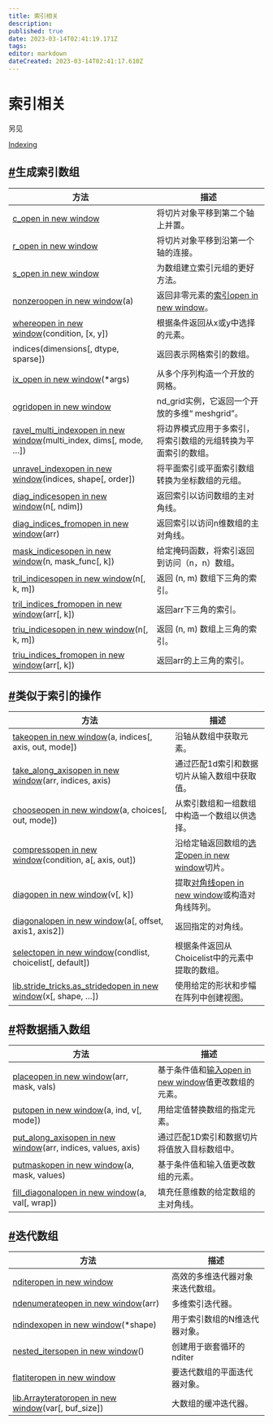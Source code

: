 ```yaml
---
title: 索引相关
description: 
published: true
date: 2023-03-14T02:41:19.171Z
tags: 
editor: markdown
dateCreated: 2023-03-14T02:41:17.610Z
---
```


# 索引相关

另见

[Indexing](https://www.numpy.org.cn/reference/arrays/indexing.html)

## [#](https://www.numpy.org.cn/reference/routines/indexing.html#生成索引数组)生成索引数组

| 方法                                                         | 描述                                                         |
| ------------------------------------------------------------ | ------------------------------------------------------------ |
| [c_open in new window](https://numpy.org/devdocs/reference/generated/numpy.c_.html#numpy.c_) | 将切片对象平移到第二个轴上并置。                             |
| [r_open in new window](https://numpy.org/devdocs/reference/generated/numpy.r_.html#numpy.r_) | 将切片对象平移到沿第一个轴的连接。                           |
| [s_open in new window](https://numpy.org/devdocs/reference/generated/numpy.s_.html#numpy.s_) | 为数组建立索引元组的更好方法。                               |
| [nonzeroopen in new window](https://numpy.org/devdocs/reference/generated/numpy.nonzero.html#numpy.nonzero)(a) | 返回非零元素的[索引open in new window](https://numpy.org/devdocs/reference/generated/numpy.indices.html#numpy.indices)。 |
| [whereopen in new window](https://numpy.org/devdocs/reference/generated/numpy.where.html#numpy.where)(condition, [x, y]) | 根据条件返回从x或y中选择的元素。                             |
| indices(dimensions[, dtype, sparse])                         | 返回表示网格索引的数组。                                     |
| [ix_open in new window](https://numpy.org/devdocs/reference/generated/numpy.ix_.html#numpy.ix_)(*args) | 从多个序列构造一个开放的网格。                               |
| [ogridopen in new window](https://numpy.org/devdocs/reference/generated/numpy.ogrid.html#numpy.ogrid) | nd_grid实例，它返回一个开放的多维“ meshgrid”。               |
| [ravel_multi_indexopen in new window](https://numpy.org/devdocs/reference/generated/numpy.ravel_multi_index.html#numpy.ravel_multi_index)(multi_index, dims[, mode, …]) | 将边界模式应用于多索引，将索引数组的元组转换为平面索引的数组。 |
| [unravel_indexopen in new window](https://numpy.org/devdocs/reference/generated/numpy.unravel_index.html#numpy.unravel_index)(indices, shape[, order]) | 将平面索引或平面索引数组转换为坐标数组的元组。               |
| [diag_indicesopen in new window](https://numpy.org/devdocs/reference/generated/numpy.diag_indices.html#numpy.diag_indices)(n[, ndim]) | 返回索引以访问数组的主对角线。                               |
| [diag_indices_fromopen in new window](https://numpy.org/devdocs/reference/generated/numpy.diag_indices_from.html#numpy.diag_indices_from)(arr) | 返回索引以访问n维数组的主对角线。                            |
| [mask_indicesopen in new window](https://numpy.org/devdocs/reference/generated/numpy.mask_indices.html#numpy.mask_indices)(n, mask_func[, k]) | 给定掩码函数，将索引返回到访问（n，n）数组。                 |
| [tril_indicesopen in new window](https://numpy.org/devdocs/reference/generated/numpy.tril_indices.html#numpy.tril_indices)(n[, k, m]) | 返回 (n, m) 数组下三角的索引。                               |
| [tril_indices_fromopen in new window](https://numpy.org/devdocs/reference/generated/numpy.tril_indices_from.html#numpy.tril_indices_from)(arr[, k]) | 返回arr下三角的索引。                                        |
| [triu_indicesopen in new window](https://numpy.org/devdocs/reference/generated/numpy.triu_indices.html#numpy.triu_indices)(n[, k, m]) | 返回 (n, m) 数组上三角的索引。                               |
| [triu_indices_fromopen in new window](https://numpy.org/devdocs/reference/generated/numpy.triu_indices_from.html#numpy.triu_indices_from)(arr[, k]) | 返回arr的上三角的索引。                                      |

## [#](https://www.numpy.org.cn/reference/routines/indexing.html#类似于索引的操作)类似于索引的操作

| 方法                                                         | 描述                                                         |
| ------------------------------------------------------------ | ------------------------------------------------------------ |
| [takeopen in new window](https://numpy.org/devdocs/reference/generated/numpy.take.html#numpy.take)(a, indices[, axis, out, mode]) | 沿轴从数组中获取元素。                                       |
| [take_along_axisopen in new window](https://numpy.org/devdocs/reference/generated/numpy.take_along_axis.html#numpy.take_along_axis)(arr, indices, axis) | 通过匹配1d索引和数据切片从输入数组中获取值。                 |
| [chooseopen in new window](https://numpy.org/devdocs/reference/generated/numpy.choose.html#numpy.choose)(a, choices[, out, mode]) | 从索引数组和一组数组中构造一个数组以供选择。                 |
| [compressopen in new window](https://numpy.org/devdocs/reference/generated/numpy.compress.html#numpy.compress)(condition, a[, axis, out]) | 沿给定轴返回数组的[选定open in new window](https://numpy.org/devdocs/reference/generated/numpy.select.html#numpy.select)切片。 |
| [diagopen in new window](https://numpy.org/devdocs/reference/generated/numpy.diag.html#numpy.diag)(v[, k]) | 提取[对角线open in new window](https://numpy.org/devdocs/reference/generated/numpy.diagonal.html#numpy.diagonal)或构造对角线阵列。 |
| [diagonalopen in new window](https://numpy.org/devdocs/reference/generated/numpy.diagonal.html#numpy.diagonal)(a[, offset, axis1, axis2]) | 返回指定的对角线。                                           |
| [selectopen in new window](https://numpy.org/devdocs/reference/generated/numpy.select.html#numpy.select)(condlist, choicelist[, default]) | 根据条件返回从Choicelist中的元素中提取的数组。               |
| [lib.stride_tricks.as_stridedopen in new window](https://numpy.org/devdocs/reference/generated/numpy.lib.stride_tricks.as_strided.html#numpy.lib.stride_tricks.as_strided)(x[, shape, …]) | 使用给定的形状和步幅在阵列中创建视图。                       |

## [#](https://www.numpy.org.cn/reference/routines/indexing.html#将数据插入数组)将数据插入数组

| 方法                                                         | 描述                                                         |
| ------------------------------------------------------------ | ------------------------------------------------------------ |
| [placeopen in new window](https://numpy.org/devdocs/reference/generated/numpy.place.html#numpy.place)(arr, mask, vals) | 基于条件值和[输入open in new window](https://numpy.org/devdocs/reference/generated/numpy.put.html#numpy.put)值更改数组的元素。 |
| [putopen in new window](https://numpy.org/devdocs/reference/generated/numpy.put.html#numpy.put)(a, ind, v[, mode]) | 用给定值替换数组的指定元素。                                 |
| [put_along_axisopen in new window](https://numpy.org/devdocs/reference/generated/numpy.put_along_axis.html#numpy.put_along_axis)(arr, indices, values, axis) | 通过匹配1D索引和数据切片将值放入目标数组中。                 |
| [putmaskopen in new window](https://numpy.org/devdocs/reference/generated/numpy.putmask.html#numpy.putmask)(a, mask, values) | 基于条件值和输入值更改数组的元素。                           |
| [fill_diagonalopen in new window](https://numpy.org/devdocs/reference/generated/numpy.fill_diagonal.html#numpy.fill_diagonal)(a, val[, wrap]) | 填充任意维数的给定数组的主对角线。                           |

## [#](https://www.numpy.org.cn/reference/routines/indexing.html#迭代数组)迭代数组

| 方法                                                         | 描述                             |
| ------------------------------------------------------------ | -------------------------------- |
| [nditeropen in new window](https://numpy.org/devdocs/reference/generated/numpy.nditer.html#numpy.nditer) | 高效的多维迭代器对象来迭代数组。 |
| [ndenumerateopen in new window](https://numpy.org/devdocs/reference/generated/numpy.ndenumerate.html#numpy.ndenumerate)(arr) | 多维索引迭代器。                 |
| [ndindexopen in new window](https://numpy.org/devdocs/reference/generated/numpy.ndindex.html#numpy.ndindex)(*shape) | 用于索引数组的N维迭代器对象。    |
| [nested_itersopen in new window](https://numpy.org/devdocs/reference/generated/numpy.nested_iters.html#numpy.nested_iters)() | 创建用于嵌套循环的nditer         |
| [flatiteropen in new window](https://numpy.org/devdocs/reference/generated/numpy.flatiter.html#numpy.flatiter) | 要迭代数组的平面迭代器对象。     |
| [lib.Arrayteratoropen in new window](https://numpy.org/devdocs/reference/generated/numpy.lib.Arrayterator.html#numpy.lib.Arrayterator)(var[, buf_size]) | 大数组的缓冲迭代器。             |

